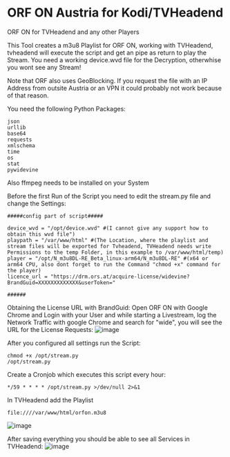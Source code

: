 # ORF ON Austria for Kodi/TVHeadend
 ORF ON for TVHeadend and any other Players

This Tool creates a m3u8 Playlist for ORF ON, working with TVHeadend, tvheadend will execute the script and get an pipe as return to play the Stream.
You need a working device.wvd file for the Decryption, otherwhise you wont see any Stream!

Note that ORF also uses GeoBlocking. If you request the file with an IP Address from outsite Austria or an VPN it could probably not work because of that reason.

You need the following Python Packages:

	json
	urllib
	base64
	requests
	xmlschema
	time
	os
	stat
	pywidevine

 Also ffmpeg needs to be installed on your System

Before the first Run of the Script you need to edit the stream.py file and change the Settings:

	#####config part of script#####
	
	device_wvd = "/opt/device.wvd" #(I cannot give any support how to obtain this wvd file")
	playpath = "/var/www/html" #(The Location, where the playlist and stream files will be exported for Tvheadend, TVHeadend needs write Permissions to the temp Folder, in this example to /var/www/html/temp)
	player = "/opt/N_m3u8DL-RE_Beta_linux-arm64/N_m3u8DL-RE" #(x64 or arm64 CPU, also dont forget to run the Command "chmod +x" command for the player)
	licence_url = "https://drm.ors.at/acquire-license/widevine?BrandGuid=XXXXXXXXXXXXX&userToken="
	
	######

Obtaining the License URL with BrandGuid:
Open ORF ON with Google Chrome and Login with your User and while starting a Livestream, log the Network Traffic with google Chrome and search for "wide", you will see the URL for the License Requests:
![image](https://github.com/user-attachments/assets/8d564d7b-e264-4f28-b423-359ee14602ec)


After you configured all settings run the Script:

	chmod +x /opt/stream.py
	/opt/stream.py

Create a Cronjob which executes this script every hour:

	*/59 * * * * /opt/stream.py >/dev/null 2>&1


In TVHeadend add the Playlist

	file:////var/www/html/orfon.m3u8
 
![image](https://github.com/user-attachments/assets/78fcc4d6-8555-4069-9e6d-62bac6b2a740)

After saving everything you should be able to see all Services in TVHeadend:
![image](https://github.com/user-attachments/assets/0ceea276-7cbc-4699-92dc-794bdd13f26f)

